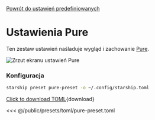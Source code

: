 [Powrót do ustawień predefiniowanych](./#pure)

# Ustawienia Pure

Ten zestaw ustawień naśladuje wygląd i zachowanie  [Pure](https://github.com/sindresorhus/pure).

![Zrzut ekranu ustawień Pure](/presets/img/pure-preset.png)

### Konfiguracja

```sh
starship preset pure-preset -o ~/.config/starship.toml
```

[Click to download TOML](/presets/toml/pure-preset.toml){download}

<<< @/public/presets/toml/pure-preset.toml
